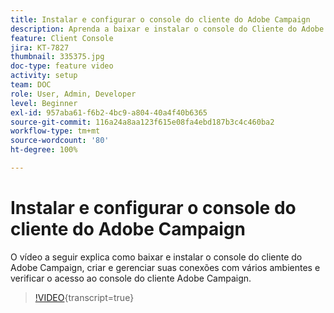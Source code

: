 ```yaml
---
title: Instalar e configurar o console do cliente do Adobe Campaign
description: Aprenda a baixar e instalar o console do Cliente do Adobe Campaign, criar e gerenciar suas conexões com vários ambientes e verificar o acesso ao console do Cliente do Adobe Campaign.
feature: Client Console
jira: KT-7827
thumbnail: 335375.jpg
doc-type: feature video
activity: setup
team: DOC
role: User, Admin, Developer
level: Beginner
exl-id: 957aba61-f6b2-4bc9-a804-40a4f40b6365
source-git-commit: 116a24a8aa123f615e08fa4ebd187b3c4c460ba2
workflow-type: tm+mt
source-wordcount: '80'
ht-degree: 100%

---
```


# Instalar e configurar o console do cliente do Adobe Campaign

O vídeo a seguir explica como baixar e instalar o console do cliente do Adobe Campaign, criar e gerenciar suas conexões com vários ambientes e verificar o acesso ao console do cliente Adobe Campaign.

>[!VIDEO](https://video.tv.adobe.com/v/335375?quality=12&learn=on){transcript=true}
